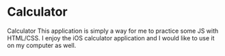 # Calculator

Calculator
This application is simply a way for me to practice some JS with HTML/CSS. I enjoy the iOS calculator application
and I would like to use it on my computer as well.
